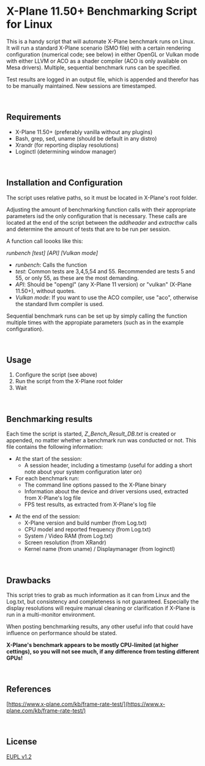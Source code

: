 # X-Plane 11.50+ Benchmarking Script for Linux

This is a handy script that will automate X-Plane benchmark runs on Linux. It will run a standard X-Plane scenario (SMO file) with a certain rendering configuration (numerical code; see below) in either OpenGL or Vulkan mode with either LLVM or ACO as a shader compiler (ACO is only available on Mesa drivers). Multiple, sequential benchmark runs can be specified.

Test results are logged in an output file, which is appended and therefor has to be manually maintained. New sessions are timestamped.

&nbsp;

## Requirements

- X-Plane 11.50+ (preferably vanilla without any plugins)
- Bash, grep, sed, uname (should be default in any distro)
- Xrandr (for reporting display resolutions)
- Loginctl (determining window manager)

&nbsp;

## Installation and Configuration

The script uses relative paths, so it must be located in X-Plane's root folder.

Adjusting the amount of benchmarking function calls with their appropriate parameters isd the only configuration that is necessary. These calls are located at the end of the script between the *addheader* and *extracthw* calls and determine the amount of tests that are to be run per session.

A function call loooks like this:

*runbench [test] [API] [Vulkan mode]*

- *runbench*: Calls the function
- *test*: Common tests are 3,4,5,54 and 55. Recommended are tests 5 and 55, or only 55, as these are the most demanding.
- *API*: Should be "opengl" (any X-Plane 11 version) or "vulkan" (X-Plane 11.50+), without quotes.
- *Vulkan mode*: If you want to use the ACO compiler, use "aco", otherwise the standard llvm compiler is used.

Sequential benchmark runs can be set up by simply calling the function multiple times with the appropiate parameters (such as in the example configuration).

&nbsp;

## Usage

1. Configure the script (see above)
2. Run the script from the X-Plane root folder
3. Wait

&nbsp;

## Benchmarking results

Each time the script is started, *Z_Bench_Result_DB.txt* is created or appended, no matter whether a benchmark run was conducted or not.
This file contains the following information:

- At the start of the session:
	- A session header, including a timestamp (useful for adding a short note about your system configuration later on)
- For each benchmark run:
	- The command line options passed to the X-Plane binary
	- Information about the device and driver versions used, extracted from X-Plane's log file
	- FPS test results, as extracted from X-Plane's log file
* At the end of the session:
	- X-Plane version and build number (from Log.txt)
	- CPU model and reported frequency (from Log.txt)
	- System / Video RAM (from Log.txt)
	- Screen resolution (from XRandr)
	- Kernel name (from uname) / Displaymanager (from loginctl)

&nbsp;

## Drawbacks

This script tries to grab as much information as it can from Linux and the Log.txt, but consistency and completeness is not guaranteed. Especially the display resolutions will require manual cleaning or clarification if X-Plane is run in a multi-monitor environment.

When posting benchmarking results, any other useful info that could have influence on performance should be stated.

**X-Plane's benchmark appears to be mostly CPU-limited (at higher cettings), so you will not see much, if any difference from testing different GPUs!**

&nbsp;

## References

[https://www.x-plane.com/kb/frame-rate-test/](https://www.x-plane.com/kb/frame-rate-test/) 

&nbsp;

## License

[EUPL v1.2](https://github.com/JT8D-17/x-plane-utility-scripts/blob/master/license.md)